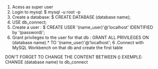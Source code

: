 1. Acess as super user
2. Login to mysql: $ mysql -u root -p
3. Create a database: $ CREATE DATABASE (database name);
4. USE db_connect;
5. Create a user : $ CREATE USER '(name_user)'@'localhost' IDENTIFIED by '(password)';
6. Grant privileges to the user for that db : GRANT ALL PRIVILEGES ON (database name).* TO '(name_user)'@'localhost';
6 .Connect with MySQL Workbench on that db and create the first table

DON'T FORGET TO CHANGE THE CONTENT BETWEEN ()
EXEMPLE: CHANGE (database name) to db_connect